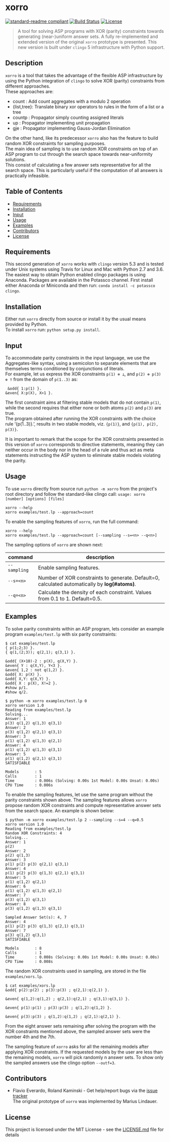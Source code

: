 # xorro

[![standard-readme compliant](https://img.shields.io/badge/readme%20style-standard-brightgreen.svg?style=flat-square)](https://github.com/potassco/xorro)
[![Build Status](https://travis-ci.org/potassco/xorro.svg?branch=master)](https://travis-ci.org/potassco/xorro)
[![License](http://img.shields.io/:license-mit-blue.svg)](http://doge.mit-license.org)


> A tool for solving ASP programs with XOR (parity) constraints towards generating (near-)uniform answer sets.
> A fully re-implemented and extended version of the original `xorro` prototype is presented. This new version is built under `clingo` 5 infrastructure with Python support.

## Description
`xorro` is a tool that takes the advantage of the flexible ASP infrastructure
by using the Python integration of `clingo` to solve XOR (parity) constraints from different approaches. </br>
These approaches are: </br>
- count      : Add count aggregates with a modulo 2 operation
- {list,tree}: Translate binary xor operators to rules in the form of a list or a tree
- countp     : Propagator simply counting assigned literals
- up         : Propagator implementing unit propagation
- gje        : Propagator implementing Gauss-Jordan Elimination

On the other hand, like its predecessor `xorro` also has the feature
to build random XOR constraints for sampling purposes. <br/>
The main idea of sampling is to use random XOR constraints on top of an ASP program
to cut through the search space towards near-uniformity solutions. <br/>
This consist of calculating a few answer sets representative for all the search space.
This is particularly useful if the computation of all answers is practically infeasible.<br/>


## Table of Contents

- [Requirements](#requirements)
- [Installation](#installation)
- [Input](#input)
- [Usage](#usage)
- [Examples](#examples)
- [Contributors](#contributors)
- [License](#license)


## Requirements

This second generation of `xorro` works with `clingo` version 5.3
and is tested under Unix systems using Travis for Linux and Mac with Python 2.7 and 3.6. </br>
The easiest way to obtain Python enabled clingo packages is using Anaconda.
Packages are available in the Potassco channel.
First install either Anaconda or Miniconda and then run: `conda install -c potassco clingo`.



## Installation

Either run `xorro` directly from source or install it by the usual means provided by Python. </br>
To install `xorro` run: `python setup.py install`.



## Input

To accommodate parity constraints in the input language, we use the Aggregates-like syntax,
using a semicolon to separate elements that are themselves terms conditioned by conjunctions of literals. </br>
For example, let us express the XOR constraints `p(1) ⊕ ⊥`, and `p(2) ⊕ p(3) ⊕ ⊤` from the domain of `p(1..3)` as:
```
 &odd{ 1:p(1) }.
&even{ X:p(X), X>1 }.
```
The first constraint aims at filtering stable models that do not contain `p(1)`,
while the second requires that either none or both atoms `p(2)` and `p(3)` are true. </br>
The program obtained after running the XOR constraints with the choice rule ‘{p(1..3)}.’,
results in two stable models, viz. `{p(1)}`, and `{p(1), p(2), p(3)}`. </br>

It is important to remark that the scope for the XOR constraints presented in this version of `xorro`
corresponds to directive statements,
meaning they can neither occur in the body nor in the head of a rule
and thus act as meta statements instructing the ASP system to eliminate stable models violating the parity.



## Usage

To use `xorro` directly from source run `python -m xorro` from the project's root directory and
follow the standard-like clingo call:
`usage: xorro [number] [options] [files]`

 
```
xorro --help
xorro examples/test.lp --approach=count
```

To enable the sampling features of `xorro`, run the full command:
```
xorro --help
xorro examples/test.lp --approach=count [--sampling --s=<n> --q<n>]
```

The sampling options of `xorro` are shown next:

| command | description |
|---|---|
| `--sampling` | Enable sampling features. |
| `--s=<n>` | Number of XOR constraints to generate. Default=0, calculated automatically by **log(#atoms)**. |
| `--q=<n>` | Calculate the density of each constraint. Values from 0.1 to 1. Default=0.5. |




## Examples

To solve parity constraints within an ASP program, lets consider an example program `examples/test.lp` with six parity constraints:
```
$ cat examples/test.lp 
{ p(1;2;3) }.
{ q(1,(2;3)); q(2,1); q(3,1) }.

&odd{ (X+10)-2 : p(X), q(X,Y) }.
&even{ Y : q(X,Y), Y<3 }.
&even{ 1,2 : not q(1,2) }.
&odd{ X: p(X) }.
&odd{ X,Y: q(X,Y) }.
&odd{ X : p(X), X!=2 }.
#show p/1.
#show q/2.

$ python -m xorro examples/test.lp 0
xorro version 1.0
Reading from examples/test.lp
Solving...
Answer: 1
p(3) q(1,2) q(1,3) q(3,1)
Answer: 2
p(3) q(1,2) q(2,1) q(3,1)
Answer: 3
p(1) q(1,2) q(1,3) q(2,1)
Answer: 4
p(1) q(1,2) q(1,3) q(3,1)
Answer: 5
p(1) q(1,2) q(2,1) q(3,1)
SATISFIABLE

Models       : 5
Calls        : 1
Time         : 0.006s (Solving: 0.00s 1st Model: 0.00s Unsat: 0.00s)
CPU Time     : 0.006s
```

To enable the sampling features, let use the same program without the parity constraints shown above. The sampling features allows `xorro` propose random XOR constraints and compute representative answer sets from the search space.
An example is shown below:
```
$ python -m xorro examples/test.lp 2 --sampling --s=4 --q=0.5
xorro version 1.0
Reading from examples/test.lp
Random XOR Constraints: 4
Solving...
Answer: 1
p(2)
Answer: 2
p(2) q(1,3)
Answer: 3
p(1) p(2) p(3) q(2,1) q(3,1)
Answer: 4
p(1) p(2) p(3) q(1,3) q(2,1) q(3,1)
Answer: 5
p(1) q(1,2) q(2,1)
Answer: 6
p(1) q(1,2) q(1,3) q(2,1)
Answer: 7
p(3) q(1,2) q(3,1)
Answer: 8
p(3) q(1,2) q(1,3) q(3,1)

Sampled Answer Set(s): 4, 7
Answer: 4
p(1) p(2) p(3) q(1,3) q(2,1) q(3,1)
Answer: 7
p(3) q(1,2) q(3,1)
SATISFIABLE

Models       : 8
Calls        : 1
Time         : 0.008s (Solving: 0.00s 1st Model: 0.00s Unsat: 0.00s)
CPU Time     : 0.008s
```

The random XOR constraints used in sampling, are stored in the file `examples/xors.lp`. 
```
$ cat examples/xors.lp 
&odd{ p(2):p(2) ; p(3):p(3) ; q(2,1):q(2,1) }. 

&even{ q(1,2):q(1,2) ; q(2,1):q(2,1) ; q(3,1):q(3,1) }. 

&even{ p(1):p(1) ; p(3):p(3) ; q(1,2):q(1,2) }. 

&even{ p(3):p(3) ; q(1,2):q(1,2) ; q(2,1):q(2,1) }.
```

From the eight answer sets remaining after solving the program with the  XOR constraints mentioned above, the sampled answer sets were the number 4th and the 7th.

The sampling feature of `xorro` asks for all the remaining models after applying XOR constraints. If the requested models by the user are less than the remaining models, `xorro` will pick randomly n answer sets.
To show only the sampled answers use the clingo option `--outf=3`.


## Contributors

* Flavio Everardo, Roland Kaminski - Get help/report bugs via the [issue tracker] </br>
The original prototype of `xorro` was implemented by Marius Lindauer.

## License

This project is licensed under the MIT License - see the [LICENSE.md](LICENSE.md) file for details


[issue tracker]: https://github.com/potassco/xorro/issues
